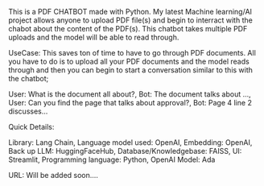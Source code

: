This is a PDF CHATBOT made with Python. My latest Machine learning/AI project allows anyone to upload PDF file(s) and begin to interract with the chabot about the content of the PDF(s). This chatbot takes multiple PDF uploads and the model will be able to read through.

UseCase:
This saves ton of time to have to go through PDF documents. All you have to do is to upload all your PDF documents and the model reads through and then you can begin to start a conversation similar to this with the chatbot;

User: What is the document all about?,
Bot: The document talks about ...,
User: Can you find the page that talks about approval?,
Bot: Page 4 line 2 discusses...

Quick Details: 

Library: Lang Chain,
Language model used: OpenAI,
Embedding: OpenAI,
Back up LLM: HuggingFaceHub,
Database/Knowledgebase: FAISS,
UI: Streamlit,
Programming language: Python,
OpenAI Model: Ada

URL: Will be added soon....